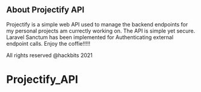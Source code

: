

## About Projectify API

Projectify is a simple web API used to manage the backend endpoints for my personal projects am currectly working on. 
The API is simple yet secure. 
Laravel Sanctum has been implemented for Authenticating external endpoint calls.
Enjoy the coffie!!!!!

All rights reserved @hackbits 2021
# Projectify_API
